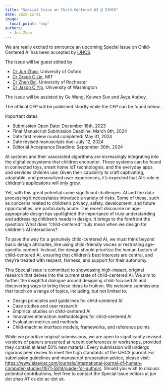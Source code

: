 ```yaml
---
title: "Special Issue on Child-Centered AI @ IJHCS"
date: 2023-12-01
image:
  focal_point: 'top'
authors:
  - Jun Zhao
---
```



We are really excited to announce an upcoming Special Issue on Child-Centered AI has been accepted by [IJHCS](https://www.sciencedirect.com/journal/international-journal-of-human-computer-studies/about/call-for-papers#special-issue-on-child-centred-ai).

The issue will be guest edited by
* [Dr Jun Zhao](https://www.me-ai.org), University of Oxford
* [Dr Grace C Lin](https://playful.mit.edu/people/grace-lin/), MIT
* [Dr Zhen Bai](https://zhenbai.io), University of Rochester
* [Dr Jason C Yip](https://ischool.uw.edu/people/faculty/profile/jcyip), University of Washington


The issue will be assisted by Ge Wang, Kaiwen Sun and Ayça Atabey.

The offiical CFP will be published shortly while the CFP can be found below.


Important dates
* Submission Open Date: December 18th, 2023
* Final Manuscript Submission Deadline: March 8th, 2024
* Date first review round completed: May 31, 2024 
* Date revised manuscripts due: July 12, 2024 
* Editorial Acceptance Deadline: September 30th, 2024




AI systems and their associated algorithms are increasingly integrating into the digital ecosystems that children encounter. These systems can be found in connected toys, smart home IoT technologies, and the everyday apps and services children use. Given their capability to craft captivating, adaptable, and personalized user experiences, it’s expected that AI’s role in children’s applications will only grow.

Yet, with this great potential come significant challenges. AI and the data processing it necessitates introduce a variety of risks. Some of these, such as concerns related to children’s privacy, safety, development, and future opportunities, are particularly acute. The recent discourse on age-appropriate design has spotlighted the importance of truly understanding and addressing children’s needs in design. It brings to the forefront the question: What does “child-centered” truly mean when we design for children’s AI interactions?

To pave the way for a genuinely child-centered AI, we must think beyond basic design attributes, like using child-friendly voices or restricting age-specific content. Instead, the design should prioritize the human factors of child-centered AI, ensuring that children’s best interests are central, and they’re treated with respect, fairness, and support for their autonomy.

This Special Issue is committed to showcasing high-impact, original research that delves into the current state of child-centered AI. We aim to further the insightful dialogue around designing child-focused AI and discovering ways to bring these ideas to fruition. We welcome submissions that touch on a range of topics, including, but not limited to:
* Design principles and guidelines for child-centered AI
* Case studies and user research
* Empirical studies on child-centered AI
* Innovative interaction methodologies for child-centered AI
* Evaluation metrics and methods
* Child-machine interface models, frameworks, and reference points

While we prioritize original submissions, we are open to significantly revised versions of papers presented at recent conferences or workshops, provided they contain at least 50% new material. Every submission will undergo rigorous peer review to meet the high standards of the IJHCS journal. For submission guidelines and manuscript preparation advice, please visit: https://www.elsevier.com/journals/international-journal-of-human-computer-studies/1071-5819/guide-for-authors. Should you wish to discuss potential contributions, feel free to contact the Special Issue editors at jun dot zhao AT cs dot ac dot uk.
